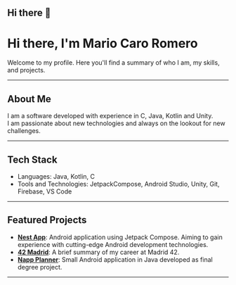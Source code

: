 ## Hi there 👋

<!--
**mariocaro13/mariocaro13** is a ✨ _special_ ✨ repository because its `README.md` (this file) appears on your GitHub profile.

Here are some ideas to get you started:

- 🔭 I’m currently working on ...
- 🌱 I’m currently learning ...
- 👯 I’m looking to collaborate on ...
- 🤔 I’m looking for help with ...
- 💬 Ask me about ...
- 📫 How to reach me: ...
- 😄 Pronouns: ...
- ⚡ Fun fact: ...
-->
# Hi there, I'm Mario Caro Romero

Welcome to my profile. Here you'll find a summary of who I am, my skills, and projects.

---

## About Me

I am a software developed with experience in C, Java, Kotlin and Unity.  
I am passionate about new technologies and always on the lookout for new challenges.

---

## Tech Stack

- Languages: Java, Kotlin, C
- Tools and Technologies: JetpackCompose, Android Studio, Unity, Git, Firebase, VS Code  

---

## Featured Projects

- **[Nest App]([https://github.com/username/project-a](https://github.com/mariocaro13/Nest-App))**: Android application using Jetpack Compose. Aiming to gain experience with cutting-edge Android development technologies.
- **[42 Madrid]([https://github.com/username/project-b](https://github.com/mariocaro13/42_Madrid))**: A brief summary of my career at Madrid 42.  
- **[Napp Planner]([https://github.com/username/project-c](https://github.com/mariocaro13/NapPlanner))**: Small Android application in Java developed as final degree project.  

---
